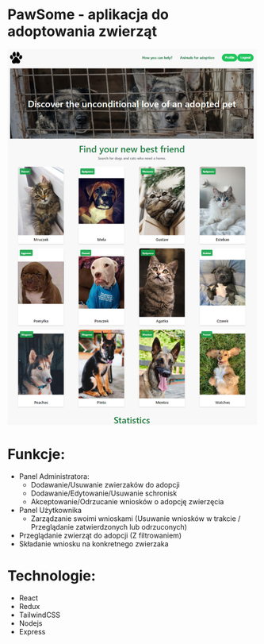 # PawSome - aplikacja do adoptowania zwierząt

![](preview.png)

# Funkcje:

- Panel Administratora:
  - Dodawanie/Usuwanie zwierzaków do adopcji
  - Dodawanie/Edytowanie/Usuwanie schronisk
  - Akceptowanie/Odrzucanie wniosków o adopcję zwierzęcia
- Panel Użytkownika
  - Zarządzanie swoimi wnioskami (Usuwanie wniosków w trakcie / Przeglądanie zatwierdzonych lub odrzuconych)
- Przeglądanie zwierząt do adopcji (Z filtrowaniem)
- Składanie wniosku na konkretnego zwierzaka
# Technologie:
- React
- Redux
- TailwindCSS
- Nodejs
- Express
